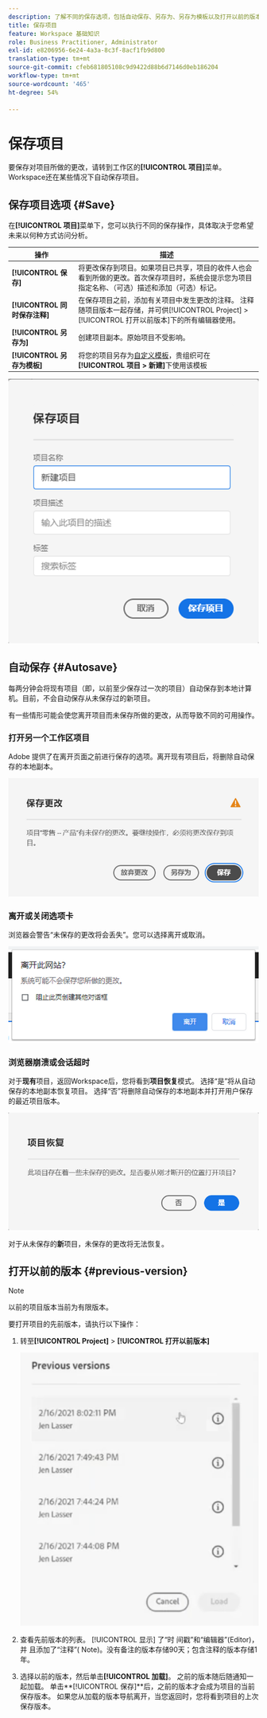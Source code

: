 ```yaml
---
description: 了解不同的保存选项，包括自动保存、另存为、另存为模板以及打开以前的版本。
title: 保存项目
feature: Workspace 基础知识
role: Business Practitioner, Administrator
exl-id: e8206956-6e24-4a3a-8c3f-8acf1fb9d800
translation-type: tm+mt
source-git-commit: cfeb681805108c9d9422d88b6d7146d0eb186204
workflow-type: tm+mt
source-wordcount: '465'
ht-degree: 54%

---
```


# 保存项目

要保存对项目所做的更改，请转到工作区的&#x200B;**[!UICONTROL 项目]**&#x200B;菜单。Workspace还在某些情况下自动保存项目。

## 保存项目选项 {#Save}

在&#x200B;**[!UICONTROL 项目]**&#x200B;菜单下，您可以执行不同的保存操作，具体取决于您希望未来以何种方式访问分析。

| 操作 | 描述 |
|---|---| 
| **[!UICONTROL 保存]** | 将更改保存到项目。如果项目已共享，项目的收件人也会看到所做的更改。首次保存项目时，系统会提示您为项目指定名称、（可选）描述和添加（可选）标记。 |
| **[!UICONTROL 同时保存注释]** | 在保存项目之前，添加有关项目中发生更改的注释。 注释随项目版本一起存储，并可供[!UICONTROL Project] > [!UICONTROL 打开以前版本]下的所有编辑器使用。 |
| **[!UICONTROL 另存为]** | 创建项目副本。原始项目不受影响。 |
| **[!UICONTROL 另存为模板]** | 将您的项目另存为[自定义模板](https://docs.adobe.com/content/help/zh-Hans/analytics/analyze/analysis-workspace/build-workspace-project/starter-projects.html)，贵组织可在&#x200B;**[!UICONTROL 项目 > 新建]**&#x200B;下使用该模板 |

![](assets/save-project.png)

## 自动保存 {#Autosave}

每两分钟会将现有项目（即，以前至少保存过一次的项目）自动保存到本地计算机。目前，不会自动保存从未保存过的新项目。

有一些情形可能会使您离开项目而未保存所做的更改，从而导致不同的可用操作。

### 打开另一个工作区项目

Adobe 提供了在离开页面之前进行保存的选项。离开现有项目后，将删除自动保存的本地副本。

![](assets/existing-save.png)

### 离开或关闭选项卡

浏览器会警告“未保存的更改将会丢失”。您可以选择离开或取消。

![](assets/browser-image.png)

### 浏览器崩溃或会话超时

对于&#x200B;**现有**&#x200B;项目，返回Workspace后，您将看到&#x200B;**项目恢复**&#x200B;模式。 选择“是”将从自动保存的本地副本恢复项目。 选择“否”将删除自动保存的本地副本并打开用户保存的最近项目版本。

![](assets/project-recovery.png)

对于从未保存的&#x200B;**新**&#x200B;项目，未保存的更改将无法恢复。

## 打开以前的版本 {#previous-version}

>[!NOTE]
>
>以前的项目版本当前为有限版本。

要打开项目的先前版本，请执行以下操作：

1. 转至&#x200B;**[!UICONTROL Project]** > **[!UICONTROL 打开以前版本]**

   ![](assets/previous-versions.png)

1. 查看先前版本的列表。
   [!UICONTROL 显示] 了“时  间戳”和“编辑器”(Editor)，并  且添加了“注释”(  Note)。没有备注的版本存储90天；包含注释的版本存储1年。
1. 选择以前的版本，然后单击&#x200B;**[!UICONTROL 加载]**。
之前的版本随后随通知一起加载。 单击**[!UICONTROL 保存]**&#x200B;后，之前的版本才会成为项目的当前保存版本。 如果您从加载的版本导航离开，当您返回时，您将看到项目的上次保存版本。
